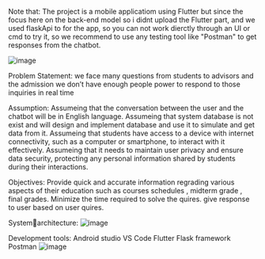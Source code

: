 Note that:
  The project is a mobile applicatiom using Flutter but since the focus here on the back-end model so i didnt upload the Flutter part, and we used flaskApi to for the app, so you can not work dierctly through an UI or cmd to try it,
  so we recommend to use any testing tool like "Postman" to get responses from the chatbot.
  
![image](https://github.com/user-attachments/assets/181d5185-1e66-4a30-a311-6300cfc1af9a)

Problem Statement:
  we face many questions from students to advisors and the admission
  we don’t have enough people power to respond to those inquiries in real time

Assumption:
  Assumeing that the conversation between the user and the chatbot will be in English language. 
  Assumeing that system database is not exist and will design and implement database and use it to simulate and get data from it.
  Assumeing that students have access to a device with internet connectivity, such as a computer or smartphone, to interact with it effectively.
  Assumeing that it needs to maintain user privacy and ensure data security, protecting any personal information shared by students during their interactions.

Objectives:
  Provide quick and accurate information regrading various aspects of their education such as courses schedules , midterm grade , final grades.
  Minimize the time required to solve the quires.
  give response to user based on user quires.

Systemarchitecture:
![image](https://github.com/user-attachments/assets/7823aa76-df02-41bc-9a5c-49b1a4df0488)

Development tools:
  Android studio
  VS Code
  Flutter
  Flask framework
  Postman
![image](https://github.com/user-attachments/assets/2a8ed195-3e58-4684-9ea7-33eee6a4c4f7)
